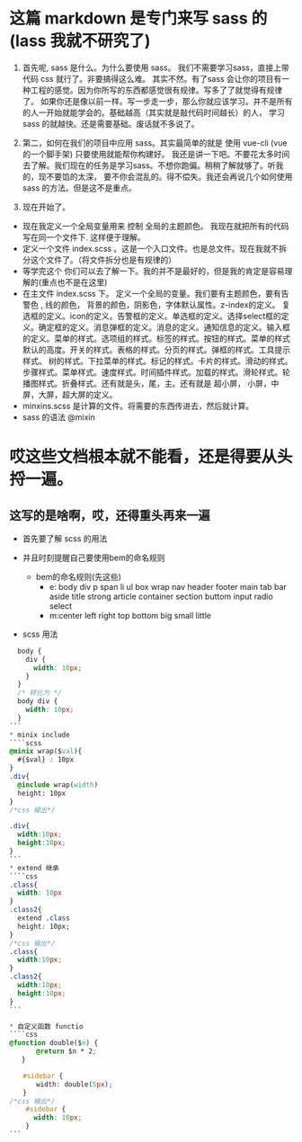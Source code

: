 # 这篇 markdown 是专门来写 sass 的 (lass 我就不研究了)

1. 首先呢, sass 是什么。为什么要使用 sass。 我们不需要学习sass，直接上带代码 css 就行了。非要搞得这么难。
其实不然。有了sass 会让你的项目有一种工程的感觉。因为你所写的东西都感觉很有规律。写多了了就觉得有规律了。
如果你还是像以前一样。写一步走一步，那么你就应该学习。并不是所有的人一开始就能学会的。基础越高（其实就是敲代码时间越长）的人，
学习 sass 的就越快。还是需要基础。废话就不多说了。

2. 第二，如何在我们的项目中应用 sass。其实最简单的就是 使用 vue-cli (vue的一个脚手架) 只要使用就能帮你构建好。
我还是讲一下吧。不要花太多时间去了解。我们现在的任务是学习sass。不想你跑偏。稍稍了解就够了。听我的，现不要馅的太深，
要不你会混乱的。得不偿失。我还会再说几个如何使用 sass 的方法。但是这不是重点。

3. 现在开始了。
  * 现在我定义一个全局变量用来 控制 全局的主题颜色。 我现在就把所有的代码写在同一个文件下. 这样便于理解。
  * 定义一个文件 index.scss 。这是一个入口文件。也是总文件。现在我就不拆分这个文件了。（将文件拆分也是有规律的）
  * 等学完这个 你们可以去了解一下。我的并不是最好的，但是我的肯定是容易理解的(重点也不是在这里)
  * 在主文件 index.scss 下。 定义一个全局的变量。我们要有主题颜色，要有告警色 , 线的颜色， 背景的颜色，阴影色，字体默认属性。z-index的定义。
  复选框的定义。icon的定义。告警框的定义。单选框的定义。选择select框的定义。确定框的定义。消息弹框的定义。消息的定义。通知信息的定义。输入框的定义。菜单的样式。选项组的样式。标签的样式。按钮的样式。菜单的样式默认的高度。开关的样式。表格的样式。分页的样式。弹框的样式。工具提示样式。
  树的样式。下拉菜单的样式。标记的样式。卡片的样式。滑动的样式。步骤样式。菜单样式。速度样式。时间插件样式。加载的样式。滑轮样式。轮播图样式。折叠样式。还有就是头，尾，主。还有就是 超小屏， 小屏，中屏，大屏，超大屏的定义。
  * minxins.scss 是计算的文件。将需要的东西传进去，然后就计算。
  * sass 的语法 @mixin   

# 哎这些文档根本就不能看，还是得要从头捋一遍。

## 这写的是啥啊，哎，还得重头再来一遍

* 首先要了解 scss 的用法 
* 并且时刻提醒自己要使用bem的命名规则
  * bem的命名规则(先这些)
    * e: body div p span li ul box wrap nav header footer main tab bar aside title strong article container section buttom
    input radio select  
    * m:center left right top bottom big small little

* scss 用法
````css
  body {
    div {
      width: 10px;
    }
  }
  /* 转化为 */
  body div {
    width: 10px;
  }
```
* minix include
````scss 
@minix wrap($val){
  #{$val} : 10px
}
.div{
  @include wrap(width)
  height: 10px
}
/*css 输出*/

.div{
  width:10px;
  height:10px;
}
```
* extend 继承
````css
.class{
  width: 10px
}
.class2{
  extend .class
  height: 10px;
}
/*css 输出*/
.class{
  width:10px;
}
.class2{
  width:10px;
  height:10px;
}
```

* 自定义函数 functio
````css
@function double($n) {
　　　　@return $n * 2;
   }

　　#sidebar {
　　　　width: double(5px);
　　}
/*css 输出*/
    #sidebar {
      width: 10px;
    }
```